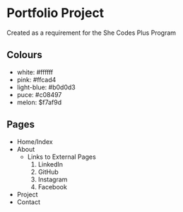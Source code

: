 Portfolio Project
=========
Created as a requirement for the She Codes Plus Program

Colours
---------
- white: #ffffff
- pink: #ffcad4
- light-blue: #b0d0d3
- puce: #c08497
- melon: $f7af9d


Pages
---------
- Home/Index
- About
    - Links to External Pages
        1. LinkedIn
        2. GitHub
        3. Instagram
        4. Facebook
- Project
- Contact

